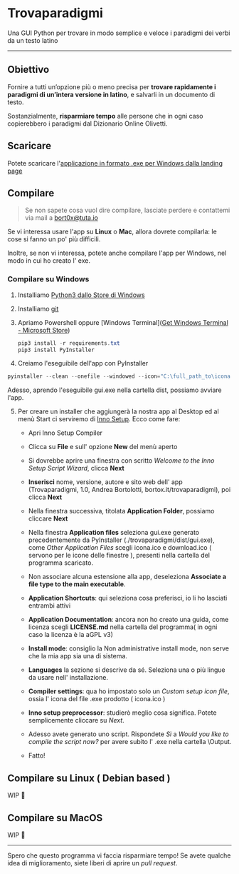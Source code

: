 # Trovaparadigmi

Una GUI Python per trovare in modo semplice e veloce i paradigmi dei verbi da un testo latino

---

## Obiettivo

Fornire a tutti un’opzione più o meno precisa per **trovare rapidamente i paradigmi di un’intera versione in latino**, e salvarli in un documento di testo.

Sostanzialmente, **risparmiare tempo** alle persone che in ogni caso copierebbero i paradigmi dal Dizionario Online Olivetti.



## Scaricare

Potete scaricare l'[applicazione in formato .exe per Windows dalla landing page](https://bortox.github.io/trovaparadigmi)

## Compilare

> Se non sapete cosa vuol dire compilare, lasciate perdere e contattemi via mail a bort0x@tuta.io

Se vi interessa usare l'app su **Linux** o **Mac**, allora dovrete compilarla: le cose si fanno un po' più difficili. 

Inoltre, se non vi interessa, potete anche compilare l'app per Windows, nel modo in cui ho creato l' exe.

### Compilare su Windows

1. Installiamo [Python3 dallo Store di Windows](https://www.microsoft.com/en-us/p/python-38/9mssztt1n39l?activetab=pivot:overviewtab)

2. Installiamo [git](https://git-scm.com/downloads)

3. Apriamo Powershell oppure [Windows Terminal]([Get Windows Terminal - Microsoft Store](https://www.microsoft.com/en-us/p/windows-terminal/9n0dx20hk701))
   
   ```powershell
   pip3 install -r requirements.txt
   pip3 install PyInstaller
   ```

4. Creiamo l'eseguibile dell'app con PyInstaller

```powershell
pyinstaller --clean --onefile --windowed --icon="C:\full_path_to\icona.ico" gui.py
```

Adesso, aprendo l'eseguibile gui.exe nella cartella dist, possiamo avviare l'app.

5. Per creare un installer che aggiungerà la nostra app al Desktop ed al menù Start ci serviremo di [Inno Setup](https://jrsoftware.org/isdl.php#stable). Ecco come fare:
   
   - Apri Inno Setup Compiler
   
   - Clicca su **File** e sull' opzione **New** del menù aperto
   
   - Si dovrebbe aprire una finestra con scritto *Welcome to the Inno Setup Script Wizard*, clicca **Next**
   
   - **Inserisci** nome, versione, autore e sito web dell' app (Trovaparadigmi, 1.0, Andrea Bortolotti, bortox.it/trovaparadigmi), poi clicca **Next**
   
   - Nella finestra successiva, titolata **Application Folder**, possiamo cliccare **Next**
   
   - Nella finestra **Application files** seleziona gui.exe generato precedentemente da PyInstaller (./trovaparadigmi/dist/gui.exe), come *Other Application Files* scegli icona.ico e download.ico ( servono per le icone delle finestre ), presenti nella cartella del programma scaricato.
   
   - Non associare alcuna estensione alla app, deseleziona **Associate a file type to the main executable**.
   
   - **Application Shortcuts**: qui seleziona cosa preferisci, io li ho lasciati entrambi attivi
   
   - **Application Documentation**: ancora non ho creato una guida, come licenza scegli **LICENSE.md** nella cartella del programma( in ogni caso la licenza è la aGPL v3)
   
   - **Install mode**: consiglio la Non administrative install mode, non serve che la mia app sia una di sistema.
   
   - **Languages** la sezione si descrive da sé. Seleziona una o più lingue da usare nell' installazione.
   
   - **Compiler settings**: qua ho impostato solo un *Custom setup icon file*, ossia l' icona del file .exe prodotto ( icona.ico )
   
   - **Inno setup preprocessor**: studierò meglio cosa significa. Potete semplicemente cliccare su *Next*.
   
   - Adesso avete generato uno script. Rispondete *Sì* a *Would you like to compile the script now?* per avere subito l' .exe nella cartella \Output. 
   
   - Fatto!



## Compilare su Linux ( Debian based )

WIP 🚧

## Compilare su MacOS

WIP 🚧

---

Spero che questo programma vi faccia risparmiare tempo! Se avete qualche idea di miglioramento, siete liberi di aprire un _pull request_.




